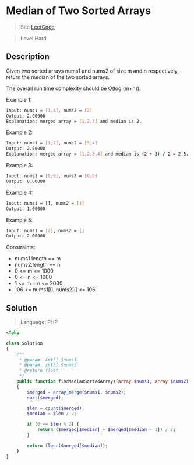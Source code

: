Median of Two Sorted Arrays
====

> Site [LeetCode](https://leetcode.com/problems/median-of-two-sorted-arrays/)

> Level Hard

## Description

Given two sorted arrays nums1 and nums2 of size m and n respectively, return the median of the two sorted arrays.

The overall run time complexity should be O(log (m+n)).

Example 1:
```bash
Input: nums1 = [1,3], nums2 = [2]
Output: 2.00000
Explanation: merged array = [1,2,3] and median is 2.
```

Example 2:
```bash
Input: nums1 = [1,2], nums2 = [3,4]
Output: 2.50000
Explanation: merged array = [1,2,3,4] and median is (2 + 3) / 2 = 2.5.
```

Example 3:
```bash
Input: nums1 = [0,0], nums2 = [0,0]
Output: 0.00000
```

Example 4:
```bash
Input: nums1 = [], nums2 = [1]
Output: 1.00000
```

Example 5:
```bash
Input: nums1 = [2], nums2 = []
Output: 2.00000
```

Constraints:

- nums1.length == m
- nums2.length == n
- 0 <= m <= 1000
- 0 <= n <= 1000
- 1 <= m + n <= 2000
- 106 <= nums1[i], nums2[i] <= 106

## Solution
> Language: PHP

```php
<?php

class Solution
{
    /**
     * @param  int[] $nums1
     * @param  int[] $nums2
     * @return float
     */
    public function findMedianSortedArrays(array $nums1, array $nums2)
    {
        $merged = array_merge($nums1, $nums2);
        sort($merged);

        $len = count($merged);
        $median = $len / 2;

        if (0 == $len % 2) {
            return ($merged[$median] + $merged[$median - 1]) / 2;
        }

        return floor($merged[$median]);
    }
}
```